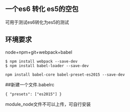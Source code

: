 ## 一个es6 转化 es5的空包
可用于测试es6转化为es5的测试
## 环境要求
node+npm+git+webpack+babel
```npm
$ npm install webpack --save-dev
$ npm install babel-loader --save-dev
```
```npm
npm install babel-core babel-preset-es2015 --save-dev
```
##新建一个文件.babelrc
```babelrc
{ "presets": ["es2015"] }
```
module_node文件不可以上传，可自行安装
